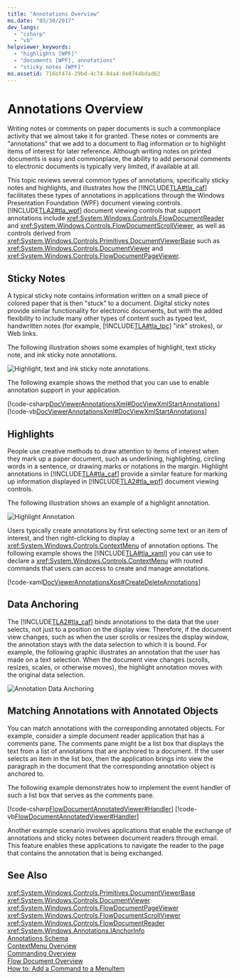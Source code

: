 ```yaml
---
title: "Annotations Overview"
ms.date: "03/30/2017"
dev_langs: 
  - "csharp"
  - "vb"
helpviewer_keywords: 
  - "highlights [WPF]"
  - "documents [WPF], annotations"
  - "sticky notes [WPF]"
ms.assetid: 716bf474-29bd-4c74-84a4-8e0744bdad62
---
```

# Annotations Overview
Writing notes or comments on paper documents is such a commonplace activity that we almost take it for granted. These notes or comments are "annotations" that we add to a document to flag information or to highlight items of interest for later reference. Although writing notes on printed documents is easy and commonplace, the ability to add personal comments to electronic documents is typically very limited, if available at all.  
  
 This topic reviews several common types of annotations, specifically sticky notes and highlights, and illustrates how the [!INCLUDE[TLA#tla_caf](../../../../includes/tlasharptla-caf-md.md)] facilitates these types of annotations in applications through the Windows Presentation Foundation (WPF) document viewing controls.  [!INCLUDE[TLA2#tla_wpf](../../../../includes/tla2sharptla-wpf-md.md)] document viewing controls that support annotations include <xref:System.Windows.Controls.FlowDocumentReader> and <xref:System.Windows.Controls.FlowDocumentScrollViewer>, as well as controls derived from <xref:System.Windows.Controls.Primitives.DocumentViewerBase> such as <xref:System.Windows.Controls.DocumentViewer> and <xref:System.Windows.Controls.FlowDocumentPageViewer>.  
  
  
<a name="caf1_type_stickynotes"></a>   
## Sticky Notes  
 A typical sticky note contains information written on a small piece of colored paper that is then "stuck" to a document. Digital sticky notes provide similar functionality for electronic documents, but with the added flexibility to include many other types of content such as typed text, handwritten notes (for example, [!INCLUDE[TLA#tla_tpc](../../../../includes/tlasharptla-tpc-md.md)] "ink" strokes), or Web links.  
  
 The following illustration shows some examples of highlight, text sticky note, and ink sticky note annotations.  
  
 ![Highlight, text and ink sticky note annotations.](../../../../docs/framework/wpf/advanced/media/caf-stickynote.jpg "CAF_StickyNote")  
  
 The following example shows the method that you can use to enable annotation support in your application.  
  
 [!code-csharp[DocViewerAnnotationsXml#DocViewXmlStartAnnotations](../../../../samples/snippets/csharp/VS_Snippets_Wpf/DocViewerAnnotationsXml/CSharp/Window1.xaml.cs#docviewxmlstartannotations)]
 [!code-vb[DocViewerAnnotationsXml#DocViewXmlStartAnnotations](../../../../samples/snippets/visualbasic/VS_Snippets_Wpf/DocViewerAnnotationsXml/visualbasic/window1.xaml.vb#docviewxmlstartannotations)]  
  
<a name="caf1_type_callouts"></a>   
## Highlights  
 People use creative methods to draw attention to items of interest when they mark up a paper document, such as underlining, highlighting, circling words in a sentence, or drawing marks or notations in the margin.  Highlight annotations in [!INCLUDE[TLA#tla_caf](../../../../includes/tlasharptla-caf-md.md)] provide a similar feature for marking up information displayed in [!INCLUDE[TLA2#tla_wpf](../../../../includes/tla2sharptla-wpf-md.md)] document viewing controls.  
  
 The following illustration shows an example of a highlight annotation.  
  
 ![Highlight Annotation](../../../../docs/framework/wpf/advanced/media/caf-callouts.png "CAF_Callouts")  
  
 Users typically create annotations by first selecting some text or an item of interest, and then right-clicking to display a <xref:System.Windows.Controls.ContextMenu> of annotation options.  The following example shows the [!INCLUDE[TLA#tla_xaml](../../../../includes/tlasharptla-xaml-md.md)] you can use to declare a <xref:System.Windows.Controls.ContextMenu> with routed commands that users can access to create and manage annotations.  
  
 [!code-xaml[DocViewerAnnotationsXps#CreateDeleteAnnotations](../../../../samples/snippets/csharp/VS_Snippets_Wpf/DocViewerAnnotationsXps/CSharp/Window1.xaml#createdeleteannotations)]  
  
<a name="caf1_framework_data_anchoring"></a>   
## Data Anchoring  
 The [!INCLUDE[TLA2#tla_caf](../../../../includes/tla2sharptla-caf-md.md)] binds annotations to the data that the user selects, not just to a position on the display view. Therefore, if the document view changes, such as when the user scrolls or resizes the display window, the annotation stays with the data selection to which it is bound. For example, the following graphic illustrates an annotation that the user has made on a text selection. When the document view changes (scrolls, resizes, scales, or otherwise moves), the highlight annotation moves with the original data selection.  
  
 ![Annotation Data Anchoring](../../../../docs/framework/wpf/advanced/media/caf-dataanchoring.png "CAF_DataAnchoring")  
  
<a name="matching_annotations_with_annotated_objects"></a>   
## Matching Annotations with Annotated Objects  
 You can match annotations with the corresponding annotated objects. For example, consider a simple document reader application that has a comments pane. The comments pane might be a list box that displays the text from a list of annotations that are anchored to a document. If the user selects an item in the list box, then the application brings into view the paragraph in the document that the corresponding annotation object is anchored to.  
  
 The following example demonstrates how to implement the event handler of such a list box that serves as the comments pane.  
  
 [!code-csharp[FlowDocumentAnnotatedViewer#Handler](../../../../samples/snippets/csharp/VS_Snippets_Wpf/FlowDocumentAnnotatedViewer/CSharp/Window1.xaml.cs#handler)]
 [!code-vb[FlowDocumentAnnotatedViewer#Handler](../../../../samples/snippets/visualbasic/VS_Snippets_Wpf/FlowDocumentAnnotatedViewer/visualbasic/window1.xaml.vb#handler)]  
  
 Another example scenario involves applications that enable the exchange of annotations and sticky notes between document readers through email. This feature enables these applications to navigate the reader to the page that contains the annotation that is being exchanged.  
  
## See Also  
 <xref:System.Windows.Controls.Primitives.DocumentViewerBase>  
 <xref:System.Windows.Controls.DocumentViewer>  
 <xref:System.Windows.Controls.FlowDocumentPageViewer>  
 <xref:System.Windows.Controls.FlowDocumentScrollViewer>  
 <xref:System.Windows.Controls.FlowDocumentReader>  
 <xref:System.Windows.Annotations.IAnchorInfo>  
 [Annotations Schema](../../../../docs/framework/wpf/advanced/annotations-schema.md)  
 [ContextMenu Overview](../../../../docs/framework/wpf/controls/contextmenu-overview.md)  
 [Commanding Overview](../../../../docs/framework/wpf/advanced/commanding-overview.md)  
 [Flow Document Overview](../../../../docs/framework/wpf/advanced/flow-document-overview.md)  
 [How to: Add a Command to a MenuItem](https://msdn.microsoft.com/library/013d68a0-5373-4a68-bd91-5de574307370)
